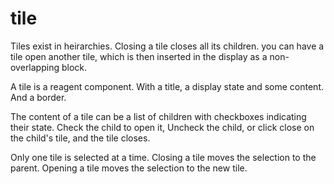 # tile
Tiles exist in heirarchies. Closing a tile closes all its children. you can have a tile open another tile, which is then inserted in the display as a non-overlapping block.
 
A tile is a reagent component. With a title, a display state and some content. And a border.
 
The content of a tile can be a list of children with checkboxes indicating their state. Check the child to open it, Uncheck the child, or click close on the child's tile, and the tile closes.

Only one tile is selected at a time. Closing a tile moves the selection to the parent. Opening a tile moves the selection to the new tile.
